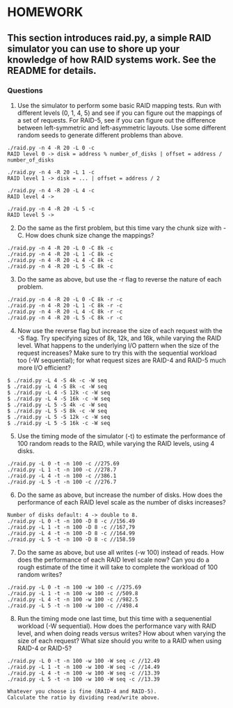 # HOMEWORK

## This section introduces raid.py, a simple RAID simulator you can use to shore up your knowledge of how RAID systems work. See the README for details.

###  Questions
1. Use the simulator to perform some basic RAID mapping tests. Run with different levels (0, 1, 4, 5) and see if you can figure out the mappings of a set of requests. For RAID-5, see if you can figure out the difference between left-symmetric and left-asymmetric layouts.
Use some different random seeds to generate different problems than above.
```
./raid.py -n 4 -R 20 -L 0 -c 
RAID level 0 -> disk = address % number_of_disks | offset = address / number_of_disks

./raid.py -n 4 -R 20 -L 1 -c 
RAID level 1 -> disk = ... | offset = address / 2 

./raid.py -n 4 -R 20 -L 4 -c 
RAID level 4 -> 

./raid.py -n 4 -R 20 -L 5 -c 
RAID level 5 -> 

```
2. Do the same as the first problem, but this time vary the chunk size with -C. How does chunk size change the mappings?
```
./raid.py -n 4 -R 20 -L 0 -C 8k -c 
./raid.py -n 4 -R 20 -L 1 -C 8k -c 
./raid.py -n 4 -R 20 -L 4 -C 8k -c 
./raid.py -n 4 -R 20 -L 5 -C 8k -c 
```
3. Do the same as above, but use the -r flag to reverse the nature of each problem.
```
./raid.py -n 4 -R 20 -L 0 -C 8k -r -c 
./raid.py -n 4 -R 20 -L 1 -C 8k -r -c 
./raid.py -n 4 -R 20 -L 4 -C 8k -r -c 
./raid.py -n 4 -R 20 -L 5 -C 8k -r -c 
```
4. Now use the reverse flag but increase the size of each request with the -S flag. Try specifying sizes of 8k, 12k, and 16k, while varying the RAID level. What happens to the underlying I/O pattern when the size of the request increases? Make sure to try this with the sequential workload too (-W sequential); for what request sizes are RAID-4 and RAID-5 much more I/O efficient?
```
$ ./raid.py -L 4 -S 4k -c -W seq
$ ./raid.py -L 4 -S 8k -c -W seq
$ ./raid.py -L 4 -S 12k -c -W seq
$ ./raid.py -L 4 -S 16k -c -W seq
$ ./raid.py -L 5 -S 4k -c -W seq
$ ./raid.py -L 5 -S 8k -c -W seq
$ ./raid.py -L 5 -S 12k -c -W seq
$ ./raid.py -L 5 -S 16k -c -W seq
```
5. Use the timing mode of the simulator (-t) to estimate the performance of 100 random reads to the RAID, while varying the RAID levels, using 4 disks.
```
./raid.py -L 0 -t -n 100 -c //275.69
./raid.py -L 1 -t -n 100 -c //278.7
./raid.py -L 4 -t -n 100 -c //386.1
./raid.py -L 5 -t -n 100 -c //276.7
```
6. Do the same as above, but increase the number of disks. How does the performance of each RAID level scale as the number of disks increases?
```
Number of disks default: 4 -> double to 8. 
./raid.py -L 0 -t -n 100 -D 8 -c //156.49 
./raid.py -L 1 -t -n 100 -D 8 -c //167,79 
./raid.py -L 4 -t -n 100 -D 8 -c //164.99
./raid.py -L 5 -t -n 100 -D 8 -c //158.59 
```
7. Do the same as above, but use all writes (-w 100) instead of reads. How does the performance of each RAID level scale now? Can you do a rough estimate of the time it will take to complete the workload of 100 random writes?
```
./raid.py -L 0 -t -n 100 -w 100 -c //275.69
./raid.py -L 1 -t -n 100 -w 100 -c //509.8
./raid.py -L 4 -t -n 100 -w 100 -c //982.5 
./raid.py -L 5 -t -n 100 -w 100 -c //498.4
```
8. Run the timing mode one last time, but this time with a sequenential workload (-W sequential). How does the performance vary with RAID level, and when doing reads versus writes? How about when varying the size of each request? What size should you write to a RAID when using RAID-4 or RAID-5?
```
./raid.py -L 0 -t -n 100 -w 100 -W seq -c //12.49 
./raid.py -L 1 -t -n 100 -w 100 -W seq -c //14.49
./raid.py -L 4 -t -n 100 -w 100 -W seq -c //13.39
./raid.py -L 5 -t -n 100 -w 100 -W seq -c //13.39

Whatever you choose is fine (RAID-4 and RAID-5).
Calculate the ratio by dividing read/write above. 
```